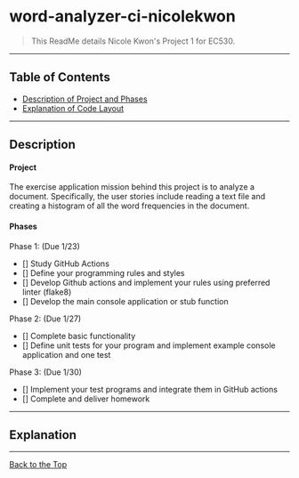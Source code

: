 # word-analyzer-ci-nicolekwon

> This ReadMe details Nicole Kwon's Project 1 for EC530. 

---


## Table of Contents


- [Description of Project and Phases](#description)
- [Explanation of Code Layout](#explanation)

---

## Description

#### Project

The exercise application mission behind this project is to analyze a document. Specifically, the user stories include reading a text file and creating a histogram of all the word frequencies in the document.

#### Phases

Phase 1:   (Due 1/23)
- [] Study GitHub Actions
- [] Define your programming rules and styles
- [] Develop Github actions and implement your rules using preferred linter (flake8)
- [] Develop the main console application or stub function

Phase 2:  (Due 1/27)
- [] Complete basic functionality
- [] Define unit tests for your program and implement example console application and one test

Phase 3:  (Due 1/30)
- [] Implement your test programs and integrate them in GitHub actions
- [] Complete and deliver homework

---

## Explanation

---


[Back to the Top](#word-analyzer-ci-nicolekwon)
